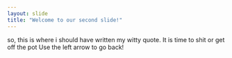```yaml
---
layout: slide
title: "Welcome to our second slide!"
---
```

so, this is where i should have written my witty quote. It is time to shit or get off the pot
Use the left arrow to go back!
